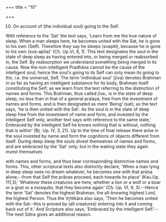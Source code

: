 +++
title = "10"

+++


10. On account of (the individual soul) going to the Self.

With reference to the 'Sat' the text says, 'Learn from me the true nature of sleep. When a man sleeps here, he becomes united with the Sat, he is gone to his own (Self). Therefore they say he sleeps (svapiti), because he is gone to his own (sva-apīta)' (Cḥ. Up.VI, 8, 1). This text designates the soul in the state of deep sleep as having entered into, or being merged or reabsorbed in, the Self. By reabsorption we understand something being merged in its cause. Now the non-intelligent Pradhāna cannot be the cause of the intelligent soul; hence the soul's going to its Self can only mean its going to _the_, i.e. the universal, Self. The term 'individual soul' (jīva) denotes Brahman in so far as having an intelligent substance for its body, Brahman itself constituting the Self; as we learn from the text referring to the distinction of names and forms. This Brahman, thus called jīva., is in the state of deep sleep, no less than in that of a general pralaya, free from the investment of names and forms, and is then designated as mere 'Being' (sat); as the text says, 'he is then united with the Sat'. As the soul is in the state of deep sleep free from the investment of name and form, and invested by the intelligent Self only, another text says with reference to the same state,' Embraced by the intelligent Self he knows nothing that is without, nothing that is within' (Br̥. Up. IV, 3, 21). Up to the time of final release there arise in the soul invested by name and form the cognitions of objects different from itself. During deep sleep the souls divest themselves of names and forms, and are embraced by the 'Sat' only; but in the waking state they again invest themselves

with names and forms, and thus bear corresponding distinctive names and forms. This, other scriptural texts also distinctly declare, 'When a man lying in deep sleep sees no dream whatever, he becomes one with that prāṇa alone;--from that Self the prāṇas proceed, each towards its place' (Kau.Up. 111,3); 'Whatever these creatures are here, whether a lion or a wolf or a boar or a gnat or a mosquito, that they become again' (Cḥ. Up. VI, 9, 3).--Hence the term 'Sat' denotes the highest Brahman, the all-knowing highest Lord, the highest Person. Thus the Vr̥ttikāra also says, 'Then he becomes united with the Sat--this is proved by (all creatures) entering into it and coming back out of it.' And Scripture also says, 'Embraced by the intelligent Self.'--The next Sūtra gives an additional reason.

